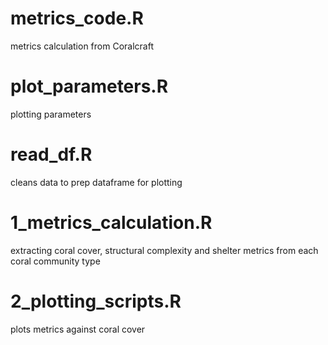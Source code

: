 # metrics_code.R
metrics calculation from Coralcraft

# plot_parameters.R
plotting parameters

# read_df.R 
cleans data to prep dataframe for plotting

# 1_metrics_calculation.R
extracting coral cover, structural complexity and shelter metrics from each coral community type

# 2_plotting_scripts.R
plots metrics against coral cover

